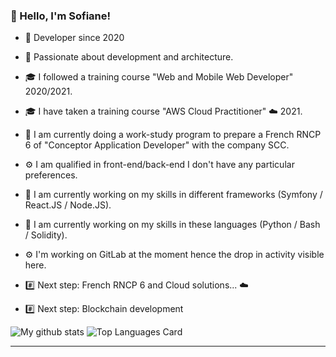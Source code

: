 ### 👋 Hello, I'm Sofiane!

- 📖 Developer since 2020
- 💬 Passionate about  development and architecture.
- 🎓 I followed a training course "Web and Mobile Web Developer" 2020/2021.
- 🎓 I have taken a training course "AWS Cloud Practitioner" ☁️ 2021.
- 🔭 I am currently doing a work-study program to prepare a French RNCP 6 of "Conceptor Application Developer" with the company SCC.
- ⚙️ I am qualified in front-end/back-end I don't have any particular preferences.
- 🌱 I am currently working on my skills in different frameworks (Symfony / React.JS / Node.JS).
- 🌱 I am currently working on my skills in these languages (Python / Bash / Solidity). 
- ⚙️ I'm working on GitLab at the moment hence the drop in activity visible here.

- #️⃣ Next step: French RNCP 6 and Cloud solutions... ☁️
- #️⃣ Next step: Blockchain development

![My github stats](https://github-readme-stats.vercel.app/api?username=sofiane-wattiez&theme=gotham&show_icons=true)
![Top Languages Card](https://github-readme-stats.vercel.app/api/top-langs/?username=sofiane-wattiez&theme=gotham)

<hr>
